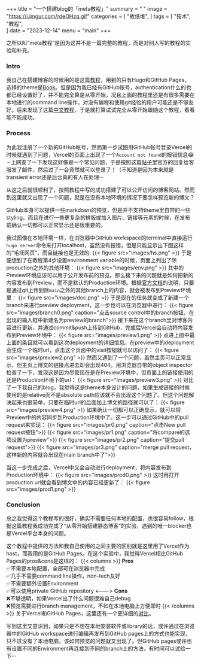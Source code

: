 +++
title = "一个搭建blog的「meta教程」"
summary = " "
image = "https://i.imgur.com/rdeOHzq.gif"
categories = [
    "故纸堆",
]
tags = [
    "技术",
    "教程",                         
]
date = "2023-12-14"
menu = "main"
+++

之所以叫“meta教程”是因为这并不是一篇完整的教程，而是对别人写的教程的实验和补充。

### Intro

我自己在搭建博客的时候用的是这篇<a href="https://chrisjhart.com/Creating-A-Simple-Free-Blog-Hugo/" target="_blank">教程</a>，用到的只有Hugo和GitHub Pages，选择的theme是<a href="https://themes.gohugo.io/themes/hugo-book/" target="_blank">Book</a>。但是因为我已经有GitHub帐号，authentication什么的也都已经设置好了，并不能完全算是从零开始，况且上面的教程里还是有很多需要在本地进行的command line操作，对没有编程和使用git经验的用户可能还是不够友好。后来发现了这篇<a href="https://allisoniscoding.vercel.app/posts/how_to_build_a_blog_with_your_browser/" target="_blank">中文教程</a>，于是就打算试试完全从零开始跟随这个教程，看看能不能成功。

### Process

为此我注册了一个新的GitHub帐号，然而第一步试图用GitHub帐号登录Vercel的时候就遇到了问题，Vercel的页面上出现了一个`Account not found`的报错信息😂···上网查了一下发现这好像是一个常见问题，于是按照这篇<a href="https://github.com/orgs/vercel/discussions/3113" target="_blank">帖子</a>里官方的回复给客服发了邮件，然后过了一会竟然就可以登录了！（不知道是因为本来就是transient error还是后台真的有人在处理···

从这之后就很顺利了，按照教程中写的成功搭建了可以公开访问的博客网站。然而到这里就又出现了一个问题，就是在没有本地环境的情况下要怎样预览新的博文？

GitHub本身可以提供一些markdown的预览，但是并不支持theme里自带的一些styling，而且在进行一些更复杂的排版或加入图片、链接等元素的时候，在发布前确认一切都可以正常显示还是很重要的。

我试图像在本地环境一样，在浏览器中GitHub workspace的terminal中直接运行`hugo server`命令来打开localhost，虽然没有报错，但是只能显示出下图这样的“毛坯网页”，而且链接也是无效的:
{{< figure src="images/hs.png" >}}
于是便想到了在教程第4步设置environment variable的时候，页面上列出了除production之外的其他环境：
{{< figure src="images/env.png" >}}
其中的Preview环境应该可以用于公开发布前的预览。那么接下来的问题就是如何把新的内容发布到Preview，而不是默认的Production环境。根据<a href="https://vercel.com/docs/deployments/preview-deployments" target="_blank">官方文档</a>的说明，只要是通过git上传到除`main`之外的其他branch上的内容，就会被发布到Preview环境里：
{{< figure src="images/doc.png" >}}
于是现在的任务就变成了新建一个branch来进行preview deployment，这一步也可以在浏览器中进行：
{{< figure src="images/branch0.png" caption="点击source control中的branch按钮，在出现的输入框中新建名为preview的branch">}}
接下来在这个branch里对博客内容进行更新，并通过commit&push上传到GitHub，完成后Vercel会自动将内容发布到Preview环境中：
{{< figure src="images/preview1.png" >}}
点进上图中最上面的条目就可以看到这次deployment的详细信息。在preview中的deployment会生成一个临时url，点击这个页面中的visit按钮就可以访问了：
{{< figure src="images/preview2.png" >}}
然而又遇到了一个问题，虽然主页可以正常显示，但主页上博文的链接点进去却会出现404。用浏览器自带的object inspector检查了一下，发现这是因为尽管现在是在Preview环境中，但页面上的链接使用的还是Production环境下的url：
{{< figure src="images/preview3.png" >}}
对比了一下我自己的blog，我觉得这是theme本身设计的问题，如果生成链接的时候使用的是relative而不是absolute path应该就不会出现这个问题了。但这个问题解决起来也很简单，只要在临时url的后面加上博文的路径就可以了：
{{< figure src="images/preview4.png" >}}
如果确认一切都可以正确显示，就可以将Preview中的内容同步到Production环境中了。这一步可以通过GitHub中的pull request来实现：
{{< figure src="images/pr0.png" caption="点击New pull request按钮">}}
{{< figure src="images/pr1.png" caption="将compare的选项设置为preview">}}
{{< figure src="images/pr2.png" caption="提交pull request">}}
{{< figure src="images/pr3.png" caption="merge pull request，这样新的内容就会出现在main branch中了">}}

当这一步完成之后，Vercel中又会自动进行deployment，将内容发布到Production环境中：
{{< figure src="images/prod0.png" >}}
这时再打开production url就会看到博文中的内容已经更新了：
{{< figure src="images/prod1.png" >}}

### Conclusion
总之我觉得这个教程写的很好，确实不需要任何本地的配置，也很容易follow，根据这篇教程我成功完成了“从零开始搭建静态博客”的实验，遇到的唯一blocker也是Vercel平台本身的问题。

这个教程中提供的方法和我自己使用的之间主要的区别就是这里用了Vercel作为host，而我用的是GitHub Pages。在这个实验中，我觉得Vercel相比GitHub Pages的pros&cons是这样的：
{{< columns >}} <!-- begin columns block -->
**Pros**
<br>
✅不需要本地配置，全部可在浏览器中完成
<br>
✅几乎不需要command line操作，non-tech友好
<br>
✅不需要额外设置Environment
<br>
✅可以使用private GitHub repository
<---> <!-- magic separator, between columns -->
**Cons**
<br>
❌不够透明，如果Vercel出了什么问题很难自己debug
<br>
❌预览需要进行branch management，不如在本地电脑上方便即时
{{< /columns >}}
关于Vercel和GitHub Pages，这里还有一个更详细的<a href="https://bejamas.io/compare/github-pages-vs-vercel/" target="_blank">对比</a>。

写到这里又意识到，如果只是不想在本地安装软件或library的话，或许通过在浏览器中的GitHub workspace进行编辑再发布到GitHub pages上的方式也能实现，只不过没有了本地电脑，该如何预览的问题就又出现了。但GitHub pages或许也有设置不同的Environment再连接到不同的branch上的方法，有时间可以试验一下···